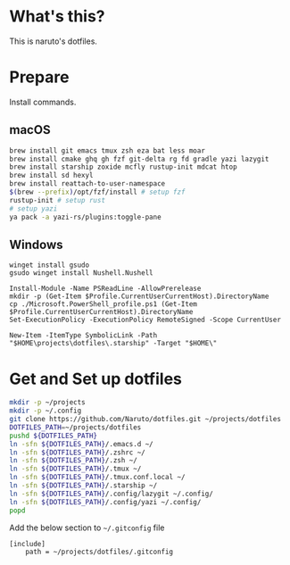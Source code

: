 # What's this?

This is naruto's dotfiles.

# Prepare

Install commands.

## macOS

```bash
brew install git emacs tmux zsh eza bat less moar
brew install cmake ghq gh fzf git-delta rg fd gradle yazi lazygit
brew install starship zoxide mcfly rustup-init mdcat htop
brew install sd hexyl
brew install reattach-to-user-namespace
$(brew --prefix)/opt/fzf/install # setup fzf
rustup-init # setup rust
# setup yazi
ya pack -a yazi-rs/plugins:toggle-pane
```

## Windows

```
winget install gsudo
gsudo winget install Nushell.Nushell
```

```
Install-Module -Name PSReadLine -AllowPrerelease
mkdir -p (Get-Item $Profile.CurrentUserCurrentHost).DirectoryName
cp ./Microsoft.PowerShell_profile.ps1 (Get-Item $Profile.CurrentUserCurrentHost).DirectoryName
Set-ExecutionPolicy -ExecutionPolicy RemoteSigned -Scope CurrentUser
```

```
New-Item -ItemType SymbolicLink -Path "$HOME\projects\dotfiles\.starship" -Target "$HOME\"
```


# Get and Set up dotfiles

```bash
mkdir -p ~/projects
mkdir -p ~/.config
git clone https://github.com/Naruto/dotfiles.git ~/projects/dotfiles
DOTFILES_PATH=~/projects/dotfiles
pushd ${DOTFILES_PATH}
ln -sfn ${DOTFILES_PATH}/.emacs.d ~/
ln -sfn ${DOTFILES_PATH}/.zshrc ~/
ln -sfn ${DOTFILES_PATH}/.zsh ~/
ln -sfn ${DOTFILES_PATH}/.tmux ~/
ln -sfn ${DOTFILES_PATH}/.tmux.conf.local ~/
ln -sfn ${DOTFILES_PATH}/.starship ~/
ln -sfn ${DOTFILES_PATH}/.config/lazygit ~/.config/
ln -sfn ${DOTFILES_PATH}/.config/yazi ~/.config/
popd
```

Add the below section to `~/.gitconfig` file

```init
[include]
    path = ~/projects/dotfiles/.gitconfig
```
